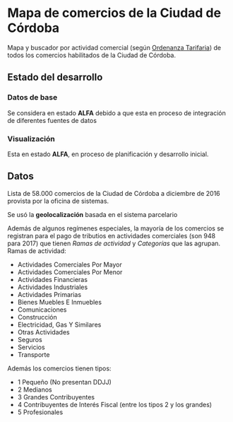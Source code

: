 # Mapa de comercios de la Ciudad de Córdoba

Mapa y buscador por actividad comercial (según [Ordenanza Tarifaria](https://modernizacionmunicba.github.io/ordenanza-tarifaria-anual-ciudad-de-cordoba/#b-a-0-0)) de todos los comercios habilitados de la Ciudad de Córdoba.

## Estado del desarrollo

### Datos de base
Se considera en estado **ALFA** debido a que esta en proceso de integración de diferentes fuentes de datos

### Visualización
Esta en estado **ALFA**, en proceso de planificación y desarrollo inicial.

## Datos

Lista de 58.000 comercios de la Ciudad de Córdoba a diciembre de 2016 provista por la oficina de sistemas.  

Se usó la **geolocalización** basada en el sistema parcelario

Además de algunos regímenes especiales, la mayoría de los comercios se registran para el pago de tributios en actividades comerciales (son 948 para 2017) que tienen _Ramas de actividad_ y _Categorías_ que las agrupan.  
Ramas de actividad:  
 - Actividades Comerciales Por Mayor
 - Actividades Comerciales Por Menor
 - Actividades Financieras
 - Actividades Industriales
 - Actividades Primarias
 - Bienes Muebles E Inmuebles
 - Comunicaciones
 - Construcción
 - Electricidad, Gas Y Similares
 - Otras Actividades
 - Seguros
 - Servicios
 - Transporte

Además los comercios tienen tipos:

 - 1 Pequeño (No presentan DDJJ)
 - 2 Medianos
 - 3 Grandes Contribuyentes
 - 4 Contribuyentes de Interés Fiscal (entre los tipos 2 y los grandes)
 - 5 Profesionales
